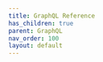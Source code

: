 ```yaml
---
title: GraphQL Reference
has_children: true
parent: GraphQL
nav_order: 100
layout: default
---
```


